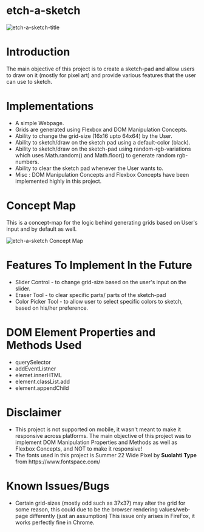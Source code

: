 # etch-a-sketch

![etch-a-sketch-title](https://github.com/mohammednumaan/etch-a-sketch/assets/138296610/06537cc5-4a20-4ddf-b6c9-37d31b4f6ce0)

# Introduction

The main objective of this project is to create a sketch-pad and allow users to draw on it (mostly for pixel art) and provide various features that the user can use to sketch.

# Implementations

<ul>
  <li>A simple Webpage.</li>
  <li>Grids are generated using Flexbox and DOM Manipulation Concepts.</li>
  <li>Ability to change the grid-size (16x16 upto 64x64) by the User.</li>
  <li>Ability to sketch/draw on the sketch pad using a default-color (black).</li>
  <li>Ability to sketch/draw on the sketch-pad using random-rgb-variations which uses Math.random() and Math.floor() to generate random rgb-numbers.</li>
  <li>Ability to clear the sketch pad whenever the User wants to.</li>
  <li>Misc : DOM Manipulation Concepts and Flexbox Concepts have been implemented highly in this project.</li>
</ul>

# Concept Map

This is a concept-map for the logic behind generating grids based on User's input and by default as well.

![etch-a-sketch Concept Map](https://github.com/mohammednumaan/etch-a-sketch/assets/138296610/4a97cc5f-d916-42e3-b8a3-b59256c54c77)

# Features To Implement In the Future

<ul>
  <li> Slider Control - to change grid-size based on the user's input on the slider.</li>
  <li> Eraser Tool - to clear specific parts/ parts of the sketch-pad</li>
  <li> Color Picker Tool - to allow user to select specific colors to sketch, based on his/her preference.</li>
</ul>



# DOM Element Properties and Methods Used

<ul>
  <li>querySelector</li>
  <li>addEventListner</li>
  <li>elemet.innerHTML</li>
  <li>element.classList.add</li>
  <li>element.appendChild</li>
</ul>

# Disclaimer

<ul>
  <li>This project is not supported on mobile, it wasn't meant to make it responsive across platforms. The main objective of this project was to implement DOM Manipulation Properties and Methods as well as Flexbox Concepts, and NOT to make it responsive!</li>
  <li>The fonts used in this project is Summer 22 Wide Pixel by <b>Suolahti Type</b> from https://www.fontspace.com/</li>
</ul>

# Known Issues/Bugs

<ul>
  <li>Certain grid-sizes (mostly odd such as 37x37) may alter the grid for some reason, this could due to be the browser rendering values/web-page differently (just an assumption) This issue only arises in FireFox, it works perfectly fine in Chrome.</li>
</ul>

